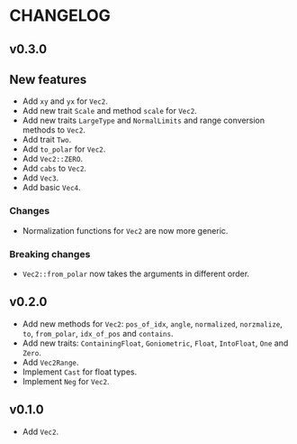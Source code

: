 # CHANGELOG

## v0.3.0
## New features
- Add `xy` and `yx` for `Vec2`.
- Add new trait `Scale` and method `scale` for `Vec2`.
- Add new traits `LargeType` and `NormalLimits` and range conversion methods to
  `Vec2`.
- Add trait `Two`.
- Add `to_polar` for `Vec2`.
- Add `Vec2::ZERO`.
- Add `cabs` to `Vec2`.
- Add `Vec3`.
- Add basic `Vec4`.

### Changes
- Normalization functions for `Vec2` are now more generic.

### Breaking changes
- `Vec2::from_polar` now takes the arguments in different order.

## v0.2.0
- Add new methods for `Vec2`: `pos_of_idx`, `angle`, `normalized`,
  `norzmalize`, `to`, `from_polar`, `idx_of_pos` and `contains`.
- Add new traits: `ContainingFloat`, `Goniometric`, `Float`, `IntoFloat`,
  `One` and `Zero`.
- Add `Vec2Range`.
- Implement `Cast` for float types.
- Implement `Neg` for `Vec2`.

## v0.1.0
- Add `Vec2`.

